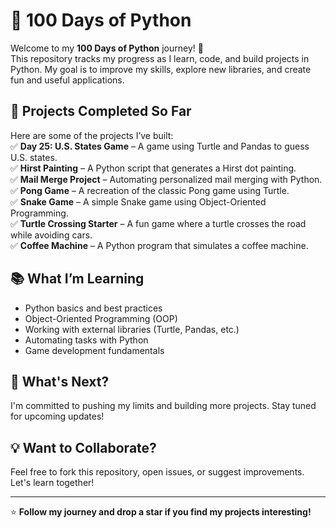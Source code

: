 # 🚀 100 Days of Python

Welcome to my **100 Days of Python** journey! 🎯  
This repository tracks my progress as I learn, code, and build projects in Python. My goal is to improve my skills, explore new libraries, and create fun and useful applications.  

## 📌 Projects Completed So Far  
Here are some of the projects I’ve built:  
✅ **Day 25: U.S. States Game** – A game using Turtle and Pandas to guess U.S. states.  
✅ **Hirst Painting** – A Python script that generates a Hirst dot painting.  
✅ **Mail Merge Project** – Automating personalized mail merging with Python.  
✅ **Pong Game** – A recreation of the classic Pong game using Turtle.  
✅ **Snake Game** – A simple Snake game using Object-Oriented Programming.  
✅ **Turtle Crossing Starter** – A fun game where a turtle crosses the road while avoiding cars.  
✅ **Coffee Machine** – A Python program that simulates a coffee machine.  

## 📚 What I’m Learning  
- Python basics and best practices  
- Object-Oriented Programming (OOP)  
- Working with external libraries (Turtle, Pandas, etc.)  
- Automating tasks with Python  
- Game development fundamentals  

## 🚀 What's Next?  
I'm committed to pushing my limits and building more projects. Stay tuned for upcoming updates!  

## 💡 Want to Collaborate?  
Feel free to fork this repository, open issues, or suggest improvements. Let's learn together!  

---

⭐ **Follow my journey and drop a star if you find my projects interesting!** 
